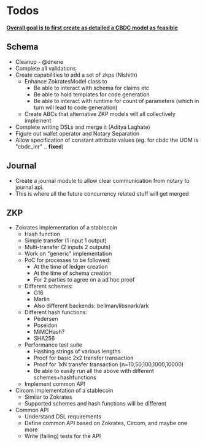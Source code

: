 # Todos



**<u>Overall goal is to first create as detailed a CBDC model as feasible</u>**

## Schema

* Cleanup - @dnene
* Complete all validations 
* Create capabilities to add a set of zkps (Nishith)
  * Enhance ZokratesModel class to 
    * Be able to interact with schema for claims etc
    * Be able to hold templates for code generation
    * Be able to interact with runtime for count of parameters (which in turn will lead to code generation)
  * Create ABCs that alternative ZKP models will all collectively implement
* Complete writing DSLs and merge it (Aditya Laghate)
* Figure out wallet operator and Notary Separation
* Allow specification of constant attribute values (eg. for cbdc the UOM is "cbdc_inr" .. **fixed**)



## Journal

* Create a journal module to allow clear communication from notary to journal api.
* This is where all the future concurrency related stuff will get merged

## ZKP

- Zokrates implementation of a stablecoin
  - Hash function
  - Simple transfer (1 input 1 output)
  - Multi-transfer (2 inputs 2 outputs)
  - Work on "generic" implementation
  - PoC for processes to be followed:
    - At the time of ledger creation
    - At the time of schema creation
    - For 2 parties to agree on a ad hoc proof
  - Different schemes:
    - G16
    - Marlin
    - Also different backends: bellman/libsnark/ark
  - Different hash functions:
    - Pedersen
    - Poseidon
    - MiMCHash?
    - SHA256
  - Performance test suite
    - Hashing strings of various lengths
    - Proof for basic 2x2 transfer transaction
    - Proof for 1xN transfer transaction (n=10,50,100,1000,10000)
    - Be able to easily run all the above with different schemes+hashfunctions
  - Implement common API
- Circom implementation of a stablecoin
  - Similar to Zokrates
  - Supported schemes and hash functions will be different
- Common API
  - Understand DSL requirements
  - Define common API based on Zokrates, Circom, and maybe one more
  - Write (failing) tests for the API


